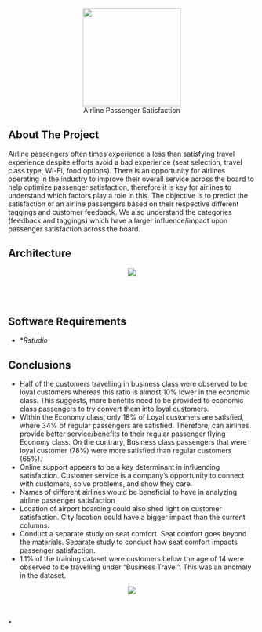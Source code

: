 <div align="center">
	<img src="images/logo.png" height="200" align="center">
<br/>
Airline Passenger Satisfaction
</div>

## About The Project

Airline passengers often times experience a less than satisfying travel experience despite efforts avoid a bad experience (seat selection, travel class type, Wi-Fi, food options). There is an opportunity for airlines operating in the industry to improve their overall service across the board to help optimize passenger satisfaction, therefore it is key for airlines to understand which factors play a role in this. The objective is to predict the satisfaction of an airline passengers based on their respective different taggings and customer feedback. We also understand the categories (feedback and taggings) which have a larger influence/impact upon passenger satisfaction across the board.

## Architecture

<div align="center">
<img src="Heatmap.jpeg" align="center">
</div>
<br><br><br>

## Software Requirements

- \*_Rstudio_

## Conclusions

- Half of the customers travelling in business class were observed to be loyal customers whereas this ratio is almost 10% lower in the economic class. This suggests, more benefits need to be provided to economic class passengers to try convert them into loyal customers.
- Within the Economy class, only 18% of Loyal customers are satisfied, where 34% of regular passengers are satisfied. Therefore, can airlines provide better service/benefits to their regular passenger flying Economy class. On the contrary, Business class passengers that were loyal customer (78%) were more satisfied than regular customers (65%).
- Online support appears to be a key determinant in influencing satisfaction. Customer service is a company’s opportunity to connect with customers, solve problems, and show they care.
- Names of different airlines would be beneficial to have in analyzing airline passenger satisfaction
- Location of airport boarding could also shed light on customer satisfaction. City location could have a bigger impact than the current columns.
- Conduct a separate study on seat comfort. Seat comfort goes beyond the materials. Separate study to conduct how seat comfort impacts passenger satisfaction.
- 1.1% of the training dataset were customers below the age of 14 were observed to be travelling under “Business Travel”. This was an anomaly in the dataset.

<div align="center">
<img src="inference.jpeg" align="center">
</div>
<br><br><br>
*
